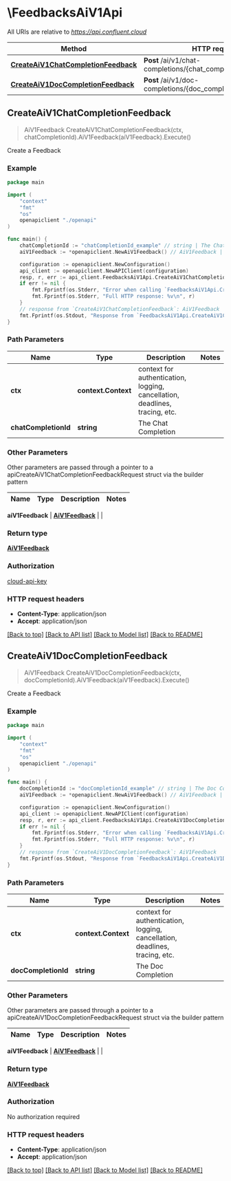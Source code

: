 # \FeedbacksAiV1Api

All URIs are relative to *https://api.confluent.cloud*

Method | HTTP request | Description
------------- | ------------- | -------------
[**CreateAiV1ChatCompletionFeedback**](FeedbacksAiV1Api.md#CreateAiV1ChatCompletionFeedback) | **Post** /ai/v1/chat-completions/{chat_completion_id}/feedback | Create a Feedback
[**CreateAiV1DocCompletionFeedback**](FeedbacksAiV1Api.md#CreateAiV1DocCompletionFeedback) | **Post** /ai/v1/doc-completions/{doc_completion_id}/feedback | Create a Feedback



## CreateAiV1ChatCompletionFeedback

> AiV1Feedback CreateAiV1ChatCompletionFeedback(ctx, chatCompletionId).AiV1Feedback(aiV1Feedback).Execute()

Create a Feedback



### Example

```go
package main

import (
    "context"
    "fmt"
    "os"
    openapiclient "./openapi"
)

func main() {
    chatCompletionId := "chatCompletionId_example" // string | The Chat Completion
    aiV1Feedback := *openapiclient.NewAiV1Feedback() // AiV1Feedback |  (optional)

    configuration := openapiclient.NewConfiguration()
    api_client := openapiclient.NewAPIClient(configuration)
    resp, r, err := api_client.FeedbacksAiV1Api.CreateAiV1ChatCompletionFeedback(context.Background(), chatCompletionId).AiV1Feedback(aiV1Feedback).Execute()
    if err != nil {
        fmt.Fprintf(os.Stderr, "Error when calling `FeedbacksAiV1Api.CreateAiV1ChatCompletionFeedback``: %v\n", err)
        fmt.Fprintf(os.Stderr, "Full HTTP response: %v\n", r)
    }
    // response from `CreateAiV1ChatCompletionFeedback`: AiV1Feedback
    fmt.Fprintf(os.Stdout, "Response from `FeedbacksAiV1Api.CreateAiV1ChatCompletionFeedback`: %v\n", resp)
}
```

### Path Parameters


Name | Type | Description  | Notes
------------- | ------------- | ------------- | -------------
**ctx** | **context.Context** | context for authentication, logging, cancellation, deadlines, tracing, etc.
**chatCompletionId** | **string** | The Chat Completion | 

### Other Parameters

Other parameters are passed through a pointer to a apiCreateAiV1ChatCompletionFeedbackRequest struct via the builder pattern


Name | Type | Description  | Notes
------------- | ------------- | ------------- | -------------

 **aiV1Feedback** | [**AiV1Feedback**](AiV1Feedback.md) |  | 

### Return type

[**AiV1Feedback**](AiV1Feedback.md)

### Authorization

[cloud-api-key](../README.md#cloud-api-key)

### HTTP request headers

- **Content-Type**: application/json
- **Accept**: application/json

[[Back to top]](#) [[Back to API list]](../README.md#documentation-for-api-endpoints)
[[Back to Model list]](../README.md#documentation-for-models)
[[Back to README]](../README.md)


## CreateAiV1DocCompletionFeedback

> AiV1Feedback CreateAiV1DocCompletionFeedback(ctx, docCompletionId).AiV1Feedback(aiV1Feedback).Execute()

Create a Feedback



### Example

```go
package main

import (
    "context"
    "fmt"
    "os"
    openapiclient "./openapi"
)

func main() {
    docCompletionId := "docCompletionId_example" // string | The Doc Completion
    aiV1Feedback := *openapiclient.NewAiV1Feedback() // AiV1Feedback |  (optional)

    configuration := openapiclient.NewConfiguration()
    api_client := openapiclient.NewAPIClient(configuration)
    resp, r, err := api_client.FeedbacksAiV1Api.CreateAiV1DocCompletionFeedback(context.Background(), docCompletionId).AiV1Feedback(aiV1Feedback).Execute()
    if err != nil {
        fmt.Fprintf(os.Stderr, "Error when calling `FeedbacksAiV1Api.CreateAiV1DocCompletionFeedback``: %v\n", err)
        fmt.Fprintf(os.Stderr, "Full HTTP response: %v\n", r)
    }
    // response from `CreateAiV1DocCompletionFeedback`: AiV1Feedback
    fmt.Fprintf(os.Stdout, "Response from `FeedbacksAiV1Api.CreateAiV1DocCompletionFeedback`: %v\n", resp)
}
```

### Path Parameters


Name | Type | Description  | Notes
------------- | ------------- | ------------- | -------------
**ctx** | **context.Context** | context for authentication, logging, cancellation, deadlines, tracing, etc.
**docCompletionId** | **string** | The Doc Completion | 

### Other Parameters

Other parameters are passed through a pointer to a apiCreateAiV1DocCompletionFeedbackRequest struct via the builder pattern


Name | Type | Description  | Notes
------------- | ------------- | ------------- | -------------

 **aiV1Feedback** | [**AiV1Feedback**](AiV1Feedback.md) |  | 

### Return type

[**AiV1Feedback**](AiV1Feedback.md)

### Authorization

No authorization required

### HTTP request headers

- **Content-Type**: application/json
- **Accept**: application/json

[[Back to top]](#) [[Back to API list]](../README.md#documentation-for-api-endpoints)
[[Back to Model list]](../README.md#documentation-for-models)
[[Back to README]](../README.md)

